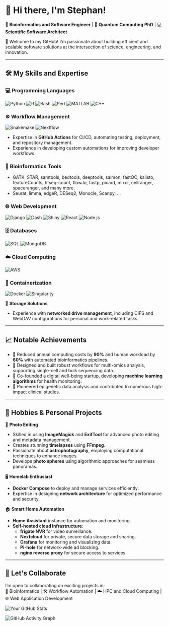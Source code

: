 # 👋 Hi there, I'm Stephan!  

🔬 **Bioinformatics and Software Engineer** | 🧬 **Quantum Computing PhD** | 💻 **Scientific Software Architect**  

🌟 Welcome to my GitHub! I'm passionate about building efficient and scalable software solutions at the intersection of science, engineering, and innovation.

---

## 🛠️ **My Skills and Expertise**

### 💻 **Programming Languages**
![Python](https://img.shields.io/badge/Python-3776AB?style=for-the-badge&logo=python&logoColor=white) 
![R](https://img.shields.io/badge/R-276DC3?style=for-the-badge&logo=r&logoColor=white) 
![Bash](https://img.shields.io/badge/Bash-4EAA25?style=for-the-badge&logo=gnubash&logoColor=white)
![Perl](https://img.shields.io/badge/Perl-39457E?style=for-the-badge&logo=perl&logoColor=white)
![MATLAB](https://img.shields.io/badge/MATLAB-0076A8?style=for-the-badge&logo=mathworks&logoColor=white)
![C++](https://img.shields.io/badge/C++-00599C?style=for-the-badge&logo=cplusplus&logoColor=white)

### ⚙️ **Workflow Management**
![Snakemake](https://img.shields.io/badge/Snakemake-3399FF?style=for-the-badge&logo=snakemake&logoColor=white) 
![Nextflow](https://img.shields.io/badge/Nextflow-009688?style=for-the-badge&logo=nextflow&logoColor=white)
- Expertise in **GitHub Actions** for CI/CD, automating testing, deployment, and repository management.  
- Experience in developing custom automations for improving developer workflows.

### 🧬 **Bioinformatics Tools**
- GATK, STAR, samtools, bedtools, deeptools, salmon, fastQC, kalisto, featureCounts, htseq-count, flowJo, fastp, picard, mixcr, cellranger, spaceranger, and many more.
- Seurat, limma, edgeR, DESeq2, Monocle, Scanpy, ...
### 🌐 **Web Development**
![Django](https://img.shields.io/badge/Django-092E20?style=for-the-badge&logo=django&logoColor=white) 
![Dash](https://img.shields.io/badge/Dash-017CEE?style=for-the-badge&logo=plotly&logoColor=white) 
![Shiny](https://img.shields.io/badge/Shiny-276DC3?style=for-the-badge&logo=r&logoColor=white)
![React](https://img.shields.io/badge/React-61DAFB?style=for-the-badge&logo=react&logoColor=white)
![Node.js](https://img.shields.io/badge/Node.js-339933?style=for-the-badge&logo=nodedotjs&logoColor=white)

### 🗄️ **Databases**
![SQL](https://img.shields.io/badge/SQL-4479A1?style=for-the-badge&logo=mysql&logoColor=white) 
![MongoDB](https://img.shields.io/badge/MongoDB-47A248?style=for-the-badge&logo=mongodb&logoColor=white)

### ☁️ **Cloud Computing**
![AWS](https://img.shields.io/badge/AWS-232F3E?style=for-the-badge&logo=amazonaws&logoColor=white)

### 🐳 **Containerization**
![Docker](https://img.shields.io/badge/Docker-2496ED?style=for-the-badge&logo=docker&logoColor=white) 
![Singularity](https://img.shields.io/badge/Singularity-FF9E0F?style=for-the-badge)

💾 **Storage Solutions**  
- Experience with **networked drive management**, including CIFS and WebDAV configurations for personal and work-related tasks.
---

## 📈 **Notable Achievements**

- 🎯 Reduced annual computing costs by **90%** and human workload by **60%** with automated bioinformatics pipelines.  
- 🚀 Designed and built robust workflows for multi-omics analysis, supporting single-cell and bulk sequencing data.  
- 🧠 Co-founded a digital well-being startup, developing **machine learning algorithms** for health monitoring.  
- 🧬 Pioneered epigenetic data analysis and contributed to numerous high-impact clinical studies.  

---

## 🎨 **Hobbies & Personal Projects**

🌟 **Photo Editing**  
- Skilled in using **ImageMagick** and **ExifTool** for advanced photo editing and metadata management.
- Creates stunning **timelapses** using **FFmpeg**.  
- Passionate about **astrophotography**, employing computational techniques to enhance images.  
- Develops **photo spheres** using algorithmic approaches for seamless panoramas.

🖥️ **Homelab Enthusiast**  
- **Docker Compose** to deploy and manage services efficiently.  
- Expertise in designing **network architecture** for optimized performance and security.

🏠 **Smart Home Automation**  
- **Home Assistant** instance for automation and monitoring.  
- **Self-hosted cloud infrastructure**:  
  - **frigate NVR** for video surveillance.  
  - **Nextcloud** for private, secure data storage and sharing.
  - **Grafana** for monitoring and visualizing data.
  - **Pi-hole** for network-wide ad blocking.
  - **nginx reverse proxy** for secure access to services.

---

## 🤝 **Let's Collaborate**

I’m open to collaborating on exciting projects in:  
🔬 Bioinformatics | 🛠️ Workflow Automation | ☁️ HPC and Cloud Computing | 🌐 Web Application Development  



![Your GitHub Stats](https://github-readme-stats.vercel.app/api?username=spribitzer&show_icons=true&count_private=true&hide=prs&theme=light&title_color=ffcc00&icon_color=ff5733&text_color=ffffff&bg_color=222222)

![GitHub Activity Graph](https://activity-graph.herokuapp.com/graph?username=spribitzer&bg_color=222222&color=ff5733&line=ffcc00&point=ff5733&hide_border=true)


